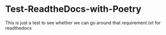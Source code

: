 # Test-ReadtheDocs-with-Poetry
This is just a test to see whether we can go around that requirement.txt for readthedocs
